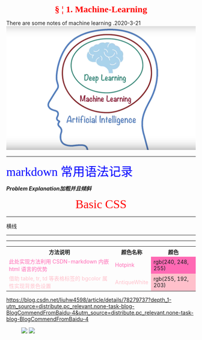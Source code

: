 <center><font color=red size=5 face="TimesNewRoman"><b>&sect; &brvbar; 1.  Machine-Learning</b></font></center>

There are some notes of machine learning .2020-3-21
![](img/2020-03-21-12-15-16.png)

*********************************************************************
 
<font color=blue size=6 face="华文中宋"> markdown 常用语法记录</font>


***Problem Explanation加粗并且倾斜*** 
<center><font color=red size=6 face="Times New Roman">  Basic CSS</font></center><hr/>

横线
*** 
<hr/>

<table><tbody>
    <tr>
        <th>方法说明</th><th>颜色名称</th><th>颜色</th>
    </tr>
    <tr>
        <td><font color="Hotpink">此处实现方法利用 CSDN-markdown 内嵌 html 语言的优势</font></td>
        <td><font color="Hotpink">Hotpink</font></td>
        <td bgcolor="Hotpink">rgb(240, 248, 255)</td>
    </tr>
    <tr>
        <td><font color="Pink">借助 table, tr, td 等表格标签的 bgcolor 属性实现背景色设置</font></td>
        <td><font color="pink">AntiqueWhite</font></td>
        <td bgcolor="Pink">rgb(255, 192, 203)</td>
    </tr>
</table>

https://blog.csdn.net/liuhw4598/article/details/78279737?depth_1-utm_source=distribute.pc_relevant.none-task-blog-BlogCommendFromBaidu-4&utm_source=distribute.pc_relevant.none-task-blog-BlogCommendFromBaidu-4


<figure class="half">
    <img src="img/2020-04-06-19-33-12.png">
    <img src="img/2020-04-06-19-35-28.png">
   
</figure>